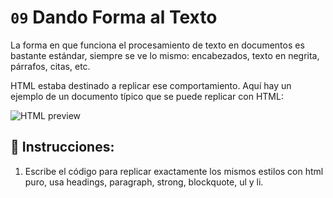 # `09` Dando Forma al Texto

La forma en que funciona el procesamiento de texto en documentos es bastante estándar, siempre se ve lo mismo: encabezados, texto en negrita, párrafos, citas, etc.

HTML estaba destinado a replicar ese comportamiento. Aquí hay un ejemplo de un documento típico que se puede replicar con HTML:

![HTML preview](../../.learn/assets/09-formating-text.png?raw=true)

## 📝 Instrucciones:

1. Escribe el código para replicar exactamente los mismos estilos con html puro, usa headings, paragraph, strong, blockquote, ul y li.


